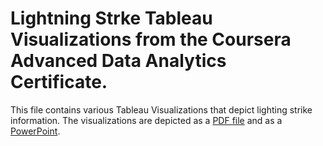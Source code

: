 # Lightning Strke Tableau Visualizations from the Coursera Advanced Data Analytics Certificate.
This file contains various Tableau Visualizations that depict lighting strike information. The visualizations are depicted as a [PDF file](https://github.com/Psyched4Data/Portfolio-Projects/blob/main/Lightning%20Strikes/Google%20Advanced%20Data%20Certificate%20Workbook.pdf) and as a [PowerPoint]().
